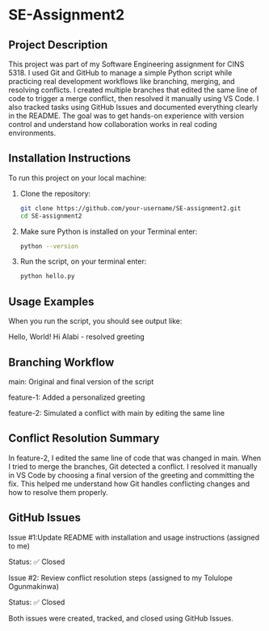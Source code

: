 # SE-Assignment2

## Project Description
This project was part of my Software Engineering assignment for CINS 5318. I used Git and GitHub to manage a simple Python script while practicing real development workflows like branching, merging, and resolving conflicts. I created multiple branches that edited the same line of code to trigger a merge conflict, then resolved it manually using VS Code. I also tracked tasks using GitHub Issues and documented everything clearly in the README. The goal was to get hands-on experience with version control and understand how collaboration works in real coding environments.

## Installation Instructions

To run this project on your local machine:
1. Clone the repository:
   ```bash
   git clone https://github.com/your-username/SE-assignment2.git
   cd SE-assignment2
2. Make sure Python is installed on your Terminal enter:
    ```bash
    python --version
3. Run the script, on your terminal enter:
    ```bash
    python hello.py

 ## Usage Examples
 When you run the script, you should see output like:
 
 Hello, World!
 Hi Alabi - resolved greeting

## Branching Workflow
main: Original and final version of the script

feature-1: Added a personalized greeting

feature-2: Simulated a conflict with main by editing the same line

## Conflict Resolution Summary
In feature-2, I edited the same line of code that was changed in main. When I tried to merge the branches, Git detected a conflict. I resolved it manually in VS Code by choosing a final version of the greeting and committing the fix. This helped me understand how Git handles conflicting changes and how to resolve them properly.

## GitHub Issues
Issue #1:Update README with installation and usage instructions (assigned to me)

Status: ✅ Closed

Issue #2: Review conflict resolution steps (assigned to my Tolulope Ogunmakinwa)

Status: ✅ Closed

Both issues were created, tracked, and closed using GitHub Issues.
